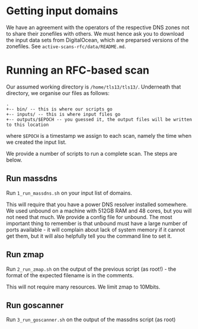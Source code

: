# Getting input domains

We have an agreement with the operators of the respective DNS zones not to share their zonefiles with others. We must hence ask you to download the input data sets from DigitalOcean, which are preparsed versions of the zonefiles. See `active-scans-rfc/data/README.md`.

# Running an RFC-based scan

Our assumed working directory is `/home/tls13/tls13/`. Underneath that directory, we organise our files as follows:

```
.
+-- bin/ -- this is where our scripts go
+-- inputs/ -- this is where input files go
+-- outputs/$EPOCH -- you guessed it, the output files will be written to this location
```

where `$EPOCH` is a timestamp we assign to each scan, namely the time when we created the input list.

We provide a number of scripts to run a complete scan. The steps are below.

## Run massdns

Run `1_run_massdns.sh` on your input list of domains.

This will require that you have a power DNS resolver installed somewhere. We used unbound on a machine with 512GB RAM and 48 cores, but you will not need that much. We provide a config file for unbound. The most important thing to remember is that unbound must have a large number of ports available - it will complain about lack of system memory if it cannot get them, but it will also helpfully tell you the command line to set it.

## Run zmap

Run `2_run_zmap.sh` on the output of the previous script (as root!) - the format of the expected filename is in the comments.

This will not require many resources. We limit zmap to 10Mbits.

## Run goscanner

Run `3_run_goscanner.sh` on the output of the massdns script (as root)




